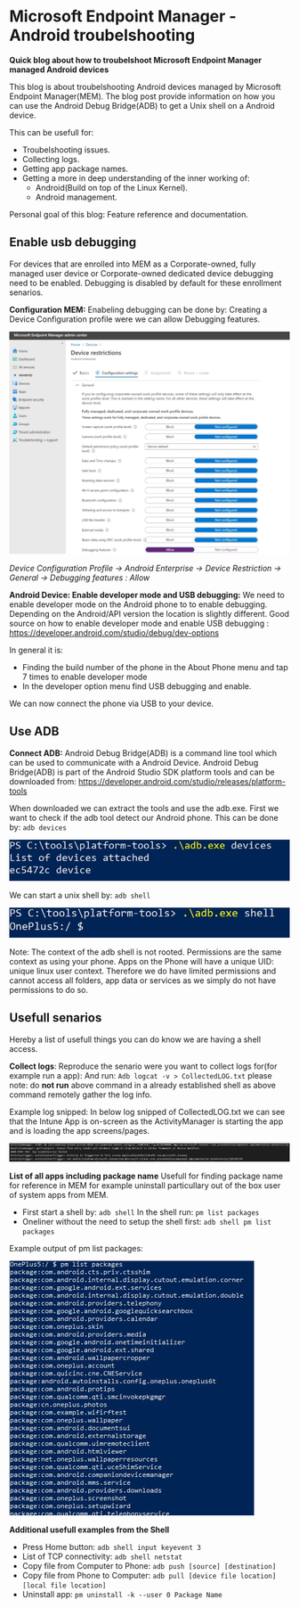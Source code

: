 # Microsoft Endpoint Manager - Android troubelshooting 

**Quick blog about how to troubelshoot Microsoft Endpoint Manager managed Android devices**

This blog is about troubelshooting Android devices managed by Microsoft Endpoint Manager(MEM). The blog post provide information on how you can use the Android Debug Bridge(ADB) to get a Unix shell on a Android device. 

This can be usefull for:
- Troubelshooting issues.
- Collecting logs.
- Getting app package names.
- Getting a more in deep understanding of the inner working of:
    - Android(Build on top of the Linux Kernel).
    - Android management.

Personal goal of this blog: Feature reference and documentation.


## Enable usb debugging ##
For devices that are enrolled into MEM as a Corporate-owned, fully managed user device or Corporate-owned dedicated device debugging need to be enabled. Debugging is disabled by default for these enrollment senarios.


**Configuration MEM:**
Enabeling debugging can be done by: Creating a Device Configuration profile were we can allow Debugging features. 

![MEM DebugAllow](/Images/DebugAllow.JPG)

_Device Configuration Profile -> Android Enterprise -> Device Restriction -> General
-> Debugging features : Allow_

**Android Device: Enable developer mode and USB debugging:**
We need to enable developer mode on the Android phone to to enable debugging.
Depending on the Android/API version the location is slightly different. 
Good source on how to enable developer mode and enable USB debugging : https://developer.android.com/studio/debug/dev-options

In general it is:
- Finding the build number of the phone in the About Phone menu and tap 7 times to enable developer mode
- In the developer option menu find USB debugging and enable. 

We can now connect the phone via USB to your device.

## Use ADB ##
**Connect ADB:**
Android Debug Bridge(ADB) is a command line tool which can be used to communicate with a Android Device.
Android Debug Bridge(ADB) is part of the Android Studio SDK platform tools and can be downloaded from: 
https://developer.android.com/studio/releases/platform-tools

When downloaded we can extract the tools and use the adb.exe. First we want to check if the adb tool detect our Android phone. 
This can be done by: `adb devices`

![adb devices](/Images/adbdevices.JPG)

We can start a unix shell by: `adb shell`

![adb shell](/Images/adbshell.JPG)

Note: The context of the adb shell is not rooted. Permissions are the same context as using your phone. 
Apps on the Phone will have a unique UID: unique linux user context. Therefore we do have limited permissions and cannot access all folders, app data or services as we simply do not have permissions to do so.


## Usefull senarios ##
Hereby a list of usefull things you can do know we are having a shell access. 

**Collect logs**: Reproduce the senario were you want to collect logs for(for example run a app): And run: `Adb logcat -v > CollectedLOG.txt`
please note: do **not run** above command in a already established shell as above command remotely gather the log info.

Example log snipped: In below log snipped of CollectedLOG.txt we can see that the Intune App is on-screen as the ActivityManager is starting the app and is loading the app screens/pages. 

![Open Microsoft Intune App on Android](/Images/applog2.JPG)

**List of all apps including package name**
Usefull for finding package name for reference in MEM for example uninstall particullary out of the box user of system apps from MEM.

- First start a shell by: `adb shell` In the shell run: `pm list packages`
- Oneliner without the need to setup the shell first: `adb shell pm list packages`

Example output of pm list packages:

![PM List](/Images/pmlist.JPG)


**Additional usefull examples from the Shell**

- Press Home button: `adb shell input keyevent 3`
- List of TCP connectivity: `adb shell netstat`
- Copy file from Computer to Phone: `adb push [source] [destination]`
- Copy file from Phone to Computer:  `adb pull [device file location] [local file location]`
- Uninstall app: `pm uninstall -k --user 0 Package Name`